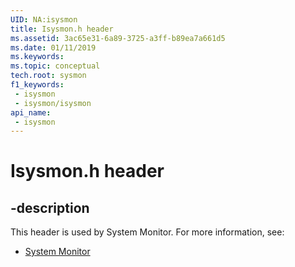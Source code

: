 ```yaml
---
UID: NA:isysmon
title: Isysmon.h header
ms.assetid: 3ac65e31-6a89-3725-a3ff-b89ea7a661d5
ms.date: 01/11/2019
ms.keywords: 
ms.topic: conceptual
tech.root: sysmon
f1_keywords:
 - isysmon
 - isysmon/isysmon
api_name:
 - isysmon
---
```


# Isysmon.h header


## -description

This header is used by System Monitor. For more information, see:

- [System Monitor](../_sysmon/index.md)


